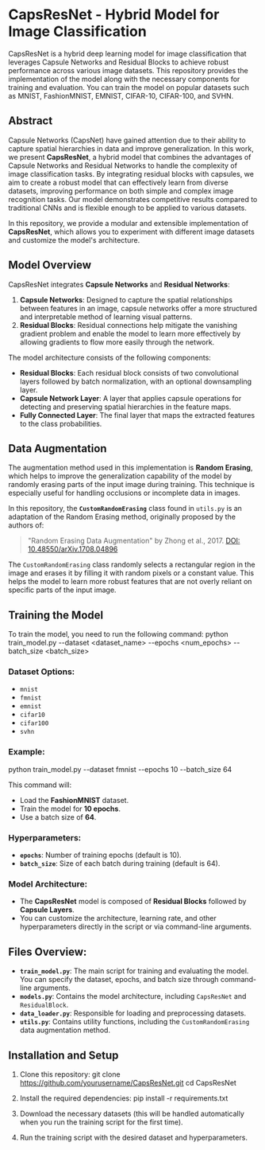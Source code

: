 # CapsResNet - Hybrid Model for Image Classification

CapsResNet is a hybrid deep learning model for image classification that leverages Capsule Networks and Residual Blocks to achieve robust performance across various image datasets. This repository provides the implementation of the model along with the necessary components for training and evaluation. You can train the model on popular datasets such as MNIST, FashionMNIST, EMNIST, CIFAR-10, CIFAR-100, and SVHN.

## Abstract
Capsule Networks (CapsNet) have gained attention due to their ability to capture spatial hierarchies in data and improve generalization. In this work, we present **CapsResNet**, a hybrid model that combines the advantages of Capsule Networks and Residual Networks to handle the complexity of image classification tasks. By integrating residual blocks with capsules, we aim to create a robust model that can effectively learn from diverse datasets, improving performance on both simple and complex image recognition tasks. Our model demonstrates competitive results compared to traditional CNNs and is flexible enough to be applied to various datasets. 

In this repository, we provide a modular and extensible implementation of **CapsResNet**, which allows you to experiment with different image datasets and customize the model's architecture.

## Model Overview

CapsResNet integrates **Capsule Networks** and **Residual Networks**:
1. **Capsule Networks**: Designed to capture the spatial relationships between features in an image, capsule networks offer a more structured and interpretable method of learning visual patterns.
2. **Residual Blocks**: Residual connections help mitigate the vanishing gradient problem and enable the model to learn more effectively by allowing gradients to flow more easily through the network.

The model architecture consists of the following components:
- **Residual Blocks**: Each residual block consists of two convolutional layers followed by batch normalization, with an optional downsampling layer.
- **Capsule Network Layer**: A layer that applies capsule operations for detecting and preserving spatial hierarchies in the feature maps.
- **Fully Connected Layer**: The final layer that maps the extracted features to the class probabilities.

## Data Augmentation

The augmentation method used in this implementation is **Random Erasing**, which helps to improve the generalization capability of the model by randomly erasing parts of the input image during training. This technique is especially useful for handling occlusions or incomplete data in images.

In this repository, the **`CustomRandomErasing`** class found in `utils.py` is an adaptation of the Random Erasing method, originally proposed by the authors of:

> "Random Erasing Data Augmentation" by Zhong et al., 2017. [DOI: 10.48550/arXiv.1708.04896](https://doi.org/10.48550/arXiv.1708.04896)

The `CustomRandomErasing` class randomly selects a rectangular region in the image and erases it by filling it with random pixels or a constant value. This helps the model to learn more robust features that are not overly reliant on specific parts of the input image.

## Training the Model

To train the model, you need to run the following command:
python train_model.py --dataset <dataset_name> --epochs <num_epochs> --batch_size <batch_size>

### Dataset Options:
- `mnist`
- `fmnist`
- `emnist`
- `cifar10`
- `cifar100`
- `svhn`

### Example:
python train_model.py --dataset fmnist --epochs 10 --batch_size 64

This command will:
- Load the **FashionMNIST** dataset.
- Train the model for **10 epochs**.
- Use a batch size of **64**.

### Hyperparameters:
- **`epochs`**: Number of training epochs (default is 10).
- **`batch_size`**: Size of each batch during training (default is 64).

### Model Architecture:
- The **CapsResNet** model is composed of **Residual Blocks** followed by **Capsule Layers**.
- You can customize the architecture, learning rate, and other hyperparameters directly in the script or via command-line arguments.

## Files Overview:
- **`train_model.py`**: The main script for training and evaluating the model. You can specify the dataset, epochs, and batch size through command-line arguments.
- **`models.py`**: Contains the model architecture, including `CapsResNet` and `ResidualBlock`.
- **`data_loader.py`**: Responsible for loading and preprocessing datasets.
- **`utils.py`**: Contains utility functions, including the `CustomRandomErasing` data augmentation method.

## Installation and Setup

1. Clone this repository:
   git clone https://github.com/yourusername/CapsResNet.git
   cd CapsResNet

2. Install the required dependencies:
   pip install -r requirements.txt

3. Download the necessary datasets (this will be handled automatically when you run the training script for the first time).

4. Run the training script with the desired dataset and hyperparameters.


